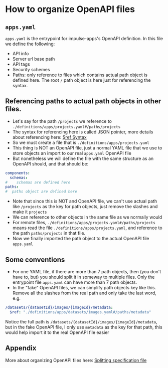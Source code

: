 # How to organize OpenAPI files

## `apps.yaml`

`apps.yaml` is the entrypoint for impulse-apps's OpenAPI definition.
In this file we define the following:

- API info
- Server url base path
- API tags
- Security schemes
- Paths: only reference to files which contains actual path object is defined here.
  The root `/` path object is here just for referencing the syntax.

## Referencing paths to actual path objects in other files.

- Let's say for the path `/projects` we reference to `./definitions/apps/projects.yaml#/paths/projects`
- The syntax for referencing here is called JSON pointer, more details about referencing here: [\$ref Syntax](https://swagger.io/docs/specification/using-ref/)
- So we must create a file that is `./definitions/apps/projects.yaml`
- This thing is NOT an OpenAPI file, just a normal YAML file that we use to store objects an import to our real `apps.yaml` OpenAPI file
- But nonetheless we will define the file with the same structure as an OpenAPI should, and that should be:

```yaml
components:
  schemas:
#    schemas are defined here
paths:
#  paths object are defined here
```

- Note that since this is NOT and OpenAPI file, we can't use actual path like `/projects` as the key for path objects, just remove the slashes and make it `projects`
- We can reference to other objects in the same file as we normally would
- For remote files, `./definitions/apps/projects.yaml#/paths/projects` means read the file `./definitions/apps/projects.yaml`, and reference to the path `paths/projects` in that file.
- Now we finally imported the path object to the actual OpenAPI file `apps.yaml`

## Some conventions

- For one YAML file, if there are more than 7 path objects, then (you don't have to, but) you should split it in someway to multiple files. Only the entrypoint file `apps.yaml` can have more than 7 path objects.
- In the "fake" OpenAPI files, we can simplify path objects key like this. Remove all the slashes from the real path and only take the last word, e.g.

```yaml
/datasets/{datasetId}/images/{imageId}/metadata:
  $ref: "./definitions/apps/datasets/images.yaml#/paths/metadata"
```

Notice the full path is `/datasets/{datasetId}/images/{imageId}/metadata`, but in the fake OpenAPI file, I only use `metadata` as the key for that path, this would help import it to the real OpenAPI file easier

## Appendix

More about organizing OpenAPI files here:
[Splitting specification file](http://apihandyman.io/writing-openapi-swagger-specification-tutorial-part-8-splitting-specification-file/)
